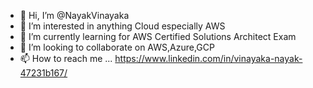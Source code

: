 - 👋 Hi, I’m @NayakVinayaka
- 👀 I’m interested in anything Cloud especially AWS
- 🌱 I’m currently learning for AWS Certified Solutions Architect Exam 
- 💞️ I’m looking to collaborate on AWS,Azure,GCP
- 📫 How to reach me ... https://www.linkedin.com/in/vinayaka-nayak-47231b167/

<!---
NayakVinayaka/NayakVinayaka is a ✨ special ✨ repository because its `README.md` (this file) appears on your GitHub profile.
You can click the Preview link to take a look at your changes.
--->
